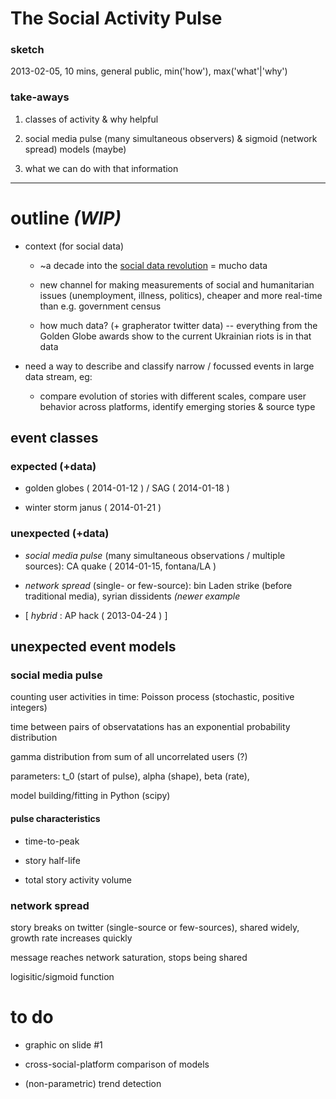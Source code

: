 # The Social Activity Pulse

### sketch
2013-02-05, 10 mins, general public, min('how'), max('what'|'why') 

### take-aways
1. classes of activity & why helpful 

2. social media pulse (many simultaneous observers) & sigmoid (network spread) models (maybe) 

3. what we can do with that information

---

# outline *(WIP)*

- context (for social data)

    - ~a decade into the [social data revolution](http://blogs.hbr.org/2009/05/the-social-data-revolution/) = mucho data

    - new channel for making measurements of social and humanitarian issues (unemployment, illness, politics), cheaper and more real-time than e.g. government census 

    - how much data? (+ grapherator twitter data) -- everything from the Golden Globe awards show to the current Ukrainian riots is in that data 


- need a way to describe and classify narrow / focussed events in large data stream, eg: 
            
    - compare evolution of stories with different scales, compare user behavior across platforms, identify emerging stories & source type





## event classes

### expected (+data) 

- golden globes ( 2014-01-12 ) / SAG ( 2014-01-18 ) 

- winter storm janus ( 2014-01-21 ) 

### unexpected (+data) 

- *social media pulse* (many simultaneous observations / multiple sources): CA quake ( 2014-01-15, fontana/LA ) 
    
- *network spread* (single- or few-source): bin Laden strike (before traditional media), syrian dissidents *(newer example* 
    
- [ *hybrid* : AP hack ( 2013-04-24 ) ]



## unexpected event models

### social media pulse

counting user activities in time: Poisson process (stochastic, positive integers) 

time between pairs of observatations has an exponential probability distribution 

gamma distribution from sum of all uncorrelated users (?)    

parameters: t_0 (start of pulse), alpha (shape), beta (rate), 

model building/fitting in Python (scipy)



#### pulse characteristics  

- time-to-peak

- story half-life

- total story activity volume


### network spread 

story breaks on twitter (single-source or few-sources), shared widely, growth rate increases quickly

message reaches network saturation, stops being shared

logisitic/sigmoid function



# to do

- graphic on slide #1 

- cross-social-platform comparison of models

- (non-parametric) trend detection



